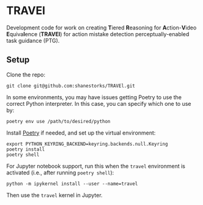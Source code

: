 # TRAVEl

Development code for work on creating **T**iered **R**easoning for **A**ction-**V**ideo **E**quiva**l**ence (**TRAVEl**) for action mistake detection perceptually-enabled task guidance (PTG).

## Setup

Clone the repo:

```
git clone git@github.com:shanestorks/TRAVEl.git
```

In some environments, you may have issues getting Poetry to use the correct Python interpreter. In this case, you can specify which one to use by:
```
poetry env use /path/to/desired/python
```

Install [Poetry](https://python-poetry.org/docs/#installing-with-the-official-installer) if needed, and set up the virtual environment:

```
export PYTHON_KEYRING_BACKEND=keyring.backends.null.Keyring
poetry install
poetry shell
```

For Jupyter notebook support, run this when the `travel` environment is activated (i.e., after running `poetry shell`):
```
python -m ipykernel install --user --name=travel
```

Then use the `travel` kernel in Jupyter.
